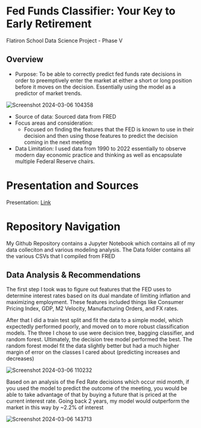# Fed Funds Classifier: Your Key to Early Retirement
Flatiron School Data Science Project - Phase V

## Overview
* Purpose: To be able to correctly predict fed funds rate decisions in order to preemptively enter the market at either a short or long position before it moves on the decision. Essentially using the model as a predictor of market trends.
  
![Screenshot 2024-03-06 104358](https://github.com/bpolke13/Fed_Funds_Predictor/assets/151547876/8c33f470-3b7a-4c44-a798-1d36703ab1bf)

* Source of data: Sourced data from FRED
* Focus areas and consideration:
  * Focused on finding the features that the FED is known to use in their decision and then using those features to predict the decision coming in the next meeting
* Data Limitation: I used data from 1990 to 2022 essentially to observe modern day economic practice and thinking as well as encapsulate multiple Federal Reserve chairs.

 
# Presentation and Sources
Presentation: [Link](https://docs.google.com/presentation/d/1zaHZP5Oxs1ik3aK5e4Af8dCEzHtYJPRO2AZg73R5rXc/edit#slide=id.g2c00271e0b8_0_32)



# Repository Navigation
My Github Repository contains a Jupyter Notebook which contains all of my data colleciton and various modeling analysis. The Data folder contains all the various CSVs that I compiled from FRED

## Data Analysis & Recommendations

The first step I took was to figure out features that the FED uses to determine interest rates based on its dual mandate of limiting inflation and maximizing employment. These features included things like Consumer Pricing Index, GDP, M2 Velocity, Manufacturing Orders, and FX rates.



After that I did a train test split and fit the data to a simple model, which expectedly performed poorly, and moved on to more robust classification models. The three I chose to use were decision tree, bagging classifier, and random forest. Ultimately, the decision tree model performed the best. The random forest model fit the data slightly better but had a much higher margin of error on the classes I cared about (predicting increases and decreases)

![Screenshot 2024-03-06 110232](https://github.com/bpolke13/Fed_Funds_Predictor/assets/151547876/98495820-ddae-4356-8b7e-db9d2aa85f91)

 
Based on an analysis of the Fed Rate decisions which occur mid month, if you used the model to predict the outcome of the meeting, you would be able to take advantage of that by buying a future that is priced at the current interest rate. Going back 2 years, my model would outperform the market in this way by ~2.2% of interest

![Screenshot 2024-03-06 143713](https://github.com/bpolke13/Fed_Funds_Predictor/assets/151547876/68a91911-9280-421e-ab0e-4dd5091d87dd)

